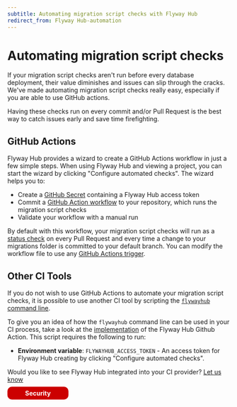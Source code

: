 ```yaml
---
subtitle: Automating migration script checks with Flyway Hub
redirect_from: Flyway Hub-automation
---
```


# Automating migration script checks

If your migration script checks aren't run before every database deployment, their value diminishes and issues can slip through the cracks. We've made automating migration script checks really easy, especially if you are able to use GitHub actions.

Having these checks run on every commit and/or Pull Request is the best way to catch issues early and save time firefighting.

## GitHub Actions

Flyway Hub provides a wizard to create a GitHub Actions workflow in just a few simple steps. When using Flyway Hub and viewing a project, you can start the wizard by clicking "Configure automated checks". The wizard helps you to:

- Create a <a href="https://docs.github.com/en/actions/security-guides/encrypted-secrets">GitHub Secret</a> containing a Flyway Hub access token
- Commit a <a href="https://docs.github.com/en/actions/automating-builds-and-tests/about-continuous-integration">GitHub Action workflow</a> to your repository, which runs the migration script checks
- Validate your workflow with a manual run

By default with this workflow, your migration script checks will run as a <a href="https://docs.github.com/en/pull-requests/collaborating-with-pull-requests/collaborating-on-repositories-with-code-quality-features/about-status-checks">status check</a> on every Pull Request and every time a change to your migrations folder is committed to your default branch. You can modify the workflow file to use any <a href="https://docs.github.com/en/actions/learn-github-actions/events-that-trigger-workflows">GitHub Actions trigger</a>.

## Other CI Tools

If you do not wish to use GitHub Actions to automate your migration script checks, it is possible to use another CI tool by scripting the <a href="Flyway Hub/Using the `flywayhub` command line">`flywayhub` command line</a>.

To give you an idea of how the `flywayhub` command line can be used in your CI process, take a look at the <a href="https://github.com/red-gate/flyway-hub-migration-test/blob/main/entrypoint.sh">implementation</a> of the Flyway Hub Github Action. This script requires the following to run:

- **Environment variable**: `FLYWAYHUB_ACCESS_TOKEN` - An access token for Flyway Hub creating by clicking "Configure automated checks".

Would you like to see Flyway Hub integrated into your CI provider? <a href="mailto:flywayhub@red-gate.com">Let us know</a>

<a href="Flyway Hub/How we protect your data"
        style="text-decoration: none; background: rgb(204,0,0); padding: 6px 40px; border-radius: 10px; color: white; font-weight: bold;">Security <i class="fa fa-arrow-right"></i></a>
